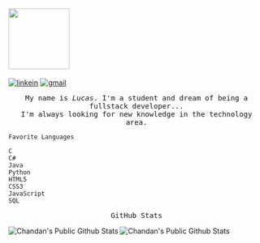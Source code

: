 ## <img src="https://www.animatedimages.org/data/media/707/animated-welcome-image-0167.gif" width="120px" />
[![linkein](https://img.shields.io/badge/-LinkedIn-blue?style=flat-square&logo=Linkedin&logoColor=white&link=https:https://www.linkedin.com/in/lucas-bedin-marchi-56545a201/)](https://www.linkedin.com/in/lucas-bedin-marchi-56545a201/) [![gmail](https://img.shields.io/badge/-Gmail-c14438?style=flat-square&logo=Gmail&logoColor=white&link=mailto:lucasmarchi20@gmail.com)](mailto:lucasmarchi20@gmail.com)
<p align="center" >
  <samp>
    My name is <em>Lucas</em>. I'm a student and dream of being a fullstack developer... 
  <br/> I'm always looking for new knowledge in the technology area.
  </samp>
</p>

<!--START_SECTION:waka-->
```text
Favorite Languages

C
C#
Java
Python
HTML5
CSS3
JavaScript
SQL
```
<!--END_SECTION:waka-->

<p align="center" >
  <samp>
    GitHub Stats
  </samp>
</p>
<img align="left" src="https://github-readme-stats.vercel.app/api?username=lucas-marchi&show_icons=true&title_color=fff&icon_color=6565fc&text_color=9f9f9f&bg_color=151515" alt="Chandan's Public Github Stats">
<img  float="right" src="https://github-readme-stats.vercel.app/api/top-langs/?username=lucas-marchi&theme=show_icons=true&title_color=fff&icon_color=109eff&text_color=9f9f9f&bg_color=151515" alt="Chandan's Public Github Stats">
</p>
